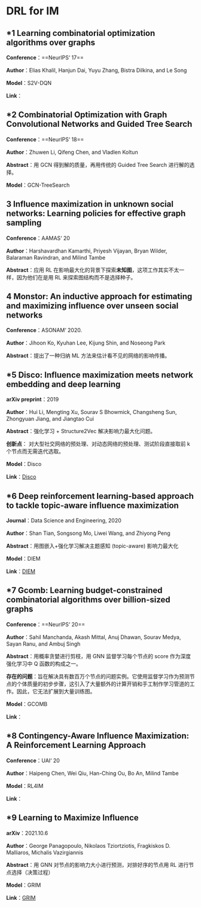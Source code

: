 # DRL for IM



## *1 Learning combinatorial optimization algorithms over graphs

**Conference**：==NeurIPS‘ 17==

**Author**：Elias Khalil, Hanjun Dai, Yuyu Zhang, Bistra Dilkina, and Le Song

**Model**：S2V-DQN

**Link**：



## *2 Combinatorial Optimization with Graph Convolutional Networks and Guided Tree Search

**Conference**：==NeurIPS‘ 18==

**Author**：Zhuwen Li, Qifeng Chen, and Vladlen Koltun

**Abstract**：用 GCN 得到解的质量，再用传统的 Guided Tree Search 进行解的选择。

**Model**：GCN-TreeSearch



## 3 Influence maximization in unknown social networks: Learning policies for effective graph sampling

**Conference**：AAMAS‘ 20

**Author**：Harshavardhan Kamarthi, Priyesh Vijayan, Bryan Wilder, Balaraman Ravindran, and Milind Tambe

**Abstract**：应用 RL 在影响最大化的背景下探索**未知图**，这项工作其实不太一样，因为他们在是用 RL 来探索图结构而不是选择种子。



## 4 Monstor: An inductive approach for estimating and maximizing influence over unseen social networks

**Conference**：ASONAM‘ 2020.

**Author**：Jihoon Ko, Kyuhan Lee, Kijung Shin, and Noseong Park

**Abstract**：提出了一种归纳 ML 方法来估计看不见的网络的影响传播。



## *5 Disco: Influence maximization meets network embedding and deep learning

**arXiv preprint**：2019

**Author**：Hui Li, Mengting Xu, Sourav S Bhowmick, Changsheng Sun, Zhongyuan Jiang, and Jiangtao Cui

**Abstract**：强化学习 + Structure2Vec 解决影响力最大化问题。

**创新点**： 对大型社交网络的预处理、对动态网络的预处理、测试阶段直接取前 k 个节点而无需迭代选取。

**Model**：Disco

**Link**：[Disco](https://shiyingdan.top/weekly-report/sept/DISCO/)



## *6 Deep reinforcement learning-based approach to tackle topic-aware influence maximization

**Journal**：Data Science and Engineering, 2020

**Author**：Shan Tian, Songsong Mo, Liwei Wang, and Zhiyong Peng

**Abstract**：用图嵌入+强化学习解决主题感知 (topic-aware) 影响力最大化

**Model**：DIEM

**Link**：[DIEM](https://shiyingdan.top/weekly-report/sept/DIEM/)



## *7 Gcomb: Learning budget-constrained combinatorial algorithms over billion-sized graphs

**Conference**：==NeurIPS‘ 20==

**Author**：Sahil Manchanda, Akash Mittal, Anuj Dhawan, Sourav Medya, Sayan Ranu, and Ambuj Singh

**Abstract**：用概率贪婪进行剪枝，用 GNN 监督学习每个节点的 score 作为深度强化学习中 Q 函数的构成之一。

**存在的问题**：旨在解决具有数百万个节点的问题实例。它使用监督学习作为预测节点的个体质量的初步步骤，这引入了大量额外的计算开销和手工制作学习管道的工作。因此，它无法扩展到大量训练图。

**Model**：GCOMB

**Link**：



## *8 Contingency-Aware Influence Maximization: A Reinforcement Learning Approach

**Conference**：UAI‘ 20

**Author**：Haipeng Chen, Wei Qiu, Han-Ching Ou, Bo An, Milind Tambe

**Model**：RL4IM

**Link**：



## *9 Learning to Maximize Influence

**arXiv**：2021.10.6

**Author**：George Panagopoulo, Nikolaos Tziortziotis, Fragkiskos D. Malliaros, Michalis Vazirgiannis

**Abstract**：用 GNN 对节点的影响力大小进行预测，对排好序的节点用 RL 进行节点选择（决策过程）

**Model**：GRIM

**Link**：[GRIM](https://shiyingdan.top/weekly-report/nov/GLIE/)

